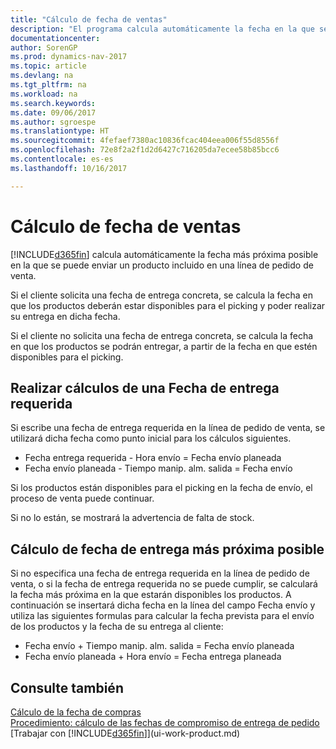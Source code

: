 ```yaml
---
title: "Cálculo de fecha de ventas"
description: "El programa calcula automáticamente la fecha en la que se debe solicitar un producto para tenerlo en el inventario en una fecha determinada. Esta es la fecha en la que puede contar con que los productos solicitados en una fecha determinada estén disponibles para picking."
documentationcenter: 
author: SorenGP
ms.prod: dynamics-nav-2017
ms.topic: article
ms.devlang: na
ms.tgt_pltfrm: na
ms.workload: na
ms.search.keywords: 
ms.date: 09/06/2017
ms.author: sgroespe
ms.translationtype: HT
ms.sourcegitcommit: 4fefaef7380ac10836fcac404eea006f55d8556f
ms.openlocfilehash: 72e8f2a2f1d2d6427c716205da7ecee58b85bcc6
ms.contentlocale: es-es
ms.lasthandoff: 10/16/2017

---
```

# <a name="date-calculation-for-sales"></a>Cálculo de fecha de ventas
[!INCLUDE[d365fin](includes/d365fin_md.md)] calcula automáticamente la fecha más próxima posible en la que se puede enviar un producto incluido en una línea de pedido de venta.

Si el cliente solicita una fecha de entrega concreta, se calcula la fecha en que los productos deberán estar disponibles para el picking y poder realizar su entrega en dicha fecha.

Si el cliente no solicita una fecha de entrega concreta, se calcula la fecha en que los productos se podrán entregar, a partir de la fecha en que estén disponibles para el picking.

## <a name="calculating-a-requested-delivery-date"></a>Realizar cálculos de una Fecha de entrega requerida
Si escribe una fecha de entrega requerida en la línea de pedido de venta, se utilizará dicha fecha como punto inicial para los cálculos siguientes.

- Fecha entrega requerida - Hora envío = Fecha envío planeada
- Fecha envío planeada - Tiempo manip. alm. salida = Fecha envío

Si los productos están disponibles para el picking en la fecha de envío, el proceso de venta puede continuar.

Si no lo están, se mostrará la advertencia de falta de stock.

## <a name="calculating-the-earliest-possible-delivery-date"></a>Cálculo de fecha de entrega más próxima posible
Si no especifica una fecha de entrega requerida en la línea de pedido de venta, o si la fecha de entrega requerida no se puede cumplir, se calculará la fecha más próxima en la que estarán disponibles los productos. A continuación se insertará dicha fecha en la línea del campo Fecha envío y utiliza las siguientes formulas para calcular la fecha prevista para el envío de los productos y la fecha de su entrega al cliente:

- Fecha envío + Tiempo manip. alm. salida = Fecha envío planeada
- Fecha envío planeada + Hora envío = Fecha entrega planeada


## <a name="see-also"></a>Consulte también  
 [Cálculo de la fecha de compras](purchasing-date-calculation-for-purchases.md)   
 [Procedimiento: cálculo de las fechas de compromiso de entrega de pedido](sales-how-to-calculate-order-promising-dates.md)  
 [Trabajar con [!INCLUDE[d365fin](includes/d365fin_md.md)]](ui-work-product.md)


